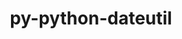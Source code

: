 ---
title: "py-python-dateutil"
layout: cache
categories: [package, develop-2024-01-07]
meta: {"versions": ["2.8.2"], "compilers": ["apple-clang@=15.0.0", "gcc@=11.1.0", "gcc@=11.3.0", "gcc@=11.4.0", "gcc@=7.5.0", "gcc@=9.4.0", "oneapi@=2023.2.0"], "oss": ["ubuntu18.04", "ubuntu20.04", "ubuntu22.04", "ventura"], "platforms": ["darwin", "linux"], "targets": ["aarch64", "neoverse_v1", "ppc64le", "x86_64_v3"], "stacks": ["data-vis-sdk", "e4s", "e4s-neoverse_v1", "e4s-oneapi", "e4s-power", "e4s-rocm-external", "ml-darwin-aarch64-mps", "ml-linux-x86_64-cpu", "ml-linux-x86_64-cuda", "ml-linux-x86_64-rocm", "radiuss", "root"], "num_specs": 19, "num_specs_by_stack": {"ml-darwin-aarch64-mps": 1, "root": 19, "radiuss": 1, "e4s-neoverse_v1": 2, "e4s-power": 3, "data-vis-sdk": 2, "e4s": 4, "e4s-rocm-external": 1, "e4s-oneapi": 4, "ml-linux-x86_64-rocm": 2, "ml-linux-x86_64-cuda": 2, "ml-linux-x86_64-cpu": 2}}
spec_details: [{"hash": "i5htngd4kkt6h25cnzrntjkw5e6u2rhr", "compiler": "apple-clang@=15.0.0", "versions": ["2.8.2"], "os": "ventura", "platform": "darwin", "target": "aarch64", "variants": ["build_system=python_pip"], "stacks": ["ml-darwin-aarch64-mps", "root"], "size": "-", "tarball": "https://binaries.spack.io/develop-2024-01-07/build_cache/darwin-ventura-aarch64/apple-clang-15.0.0/py-python-dateutil-2.8.2/darwin-ventura-aarch64-apple-clang-15.0.0-py-python-dateutil-2.8.2-i5htngd4kkt6h25cnzrntjkw5e6u2rhr.spack"}, {"hash": "ybn3asydykj66zgpx3yz75b5z7fehf5i", "compiler": "gcc@=7.5.0", "versions": ["2.8.2"], "os": "ubuntu18.04", "platform": "linux", "target": "x86_64_v3", "variants": ["build_system=python_pip"], "stacks": ["root", "radiuss"], "size": "-", "tarball": "https://binaries.spack.io/develop-2024-01-07/build_cache/linux-ubuntu18.04-x86_64_v3/gcc-7.5.0/py-python-dateutil-2.8.2/linux-ubuntu18.04-x86_64_v3-gcc-7.5.0-py-python-dateutil-2.8.2-ybn3asydykj66zgpx3yz75b5z7fehf5i.spack"}, {"hash": "iax7ppr2wqck3wxvtgjjfgmzeyhabr2v", "compiler": "gcc@=11.4.0", "versions": ["2.8.2"], "os": "ubuntu20.04", "platform": "linux", "target": "neoverse_v1", "variants": ["build_system=python_pip"], "stacks": ["root", "e4s-neoverse_v1"], "size": "-", "tarball": "https://binaries.spack.io/develop-2024-01-07/build_cache/linux-ubuntu20.04-neoverse_v1/gcc-11.4.0/py-python-dateutil-2.8.2/linux-ubuntu20.04-neoverse_v1-gcc-11.4.0-py-python-dateutil-2.8.2-iax7ppr2wqck3wxvtgjjfgmzeyhabr2v.spack"}, {"hash": "uaqq53j24xa56y3mlqqhe76ofn3flixi", "compiler": "gcc@=11.4.0", "versions": ["2.8.2"], "os": "ubuntu20.04", "platform": "linux", "target": "neoverse_v1", "variants": ["build_system=python_pip"], "stacks": ["root", "e4s-neoverse_v1"], "size": "-", "tarball": "https://binaries.spack.io/develop-2024-01-07/build_cache/linux-ubuntu20.04-neoverse_v1/gcc-11.4.0/py-python-dateutil-2.8.2/linux-ubuntu20.04-neoverse_v1-gcc-11.4.0-py-python-dateutil-2.8.2-uaqq53j24xa56y3mlqqhe76ofn3flixi.spack"}, {"hash": "jag3mxkmntko3j6zamodndwvyxlgn5cq", "compiler": "gcc@=9.4.0", "versions": ["2.8.2"], "os": "ubuntu20.04", "platform": "linux", "target": "ppc64le", "variants": ["build_system=python_pip"], "stacks": ["root", "e4s-power"], "size": "-", "tarball": "https://binaries.spack.io/develop-2024-01-07/build_cache/linux-ubuntu20.04-ppc64le/gcc-9.4.0/py-python-dateutil-2.8.2/linux-ubuntu20.04-ppc64le-gcc-9.4.0-py-python-dateutil-2.8.2-jag3mxkmntko3j6zamodndwvyxlgn5cq.spack"}, {"hash": "4qhohz7kkrttrcsmuv6yyfyi7bfh3w5u", "compiler": "gcc@=9.4.0", "versions": ["2.8.2"], "os": "ubuntu20.04", "platform": "linux", "target": "ppc64le", "variants": ["build_system=python_pip"], "stacks": ["root", "e4s-power"], "size": "-", "tarball": "https://binaries.spack.io/develop-2024-01-07/build_cache/linux-ubuntu20.04-ppc64le/gcc-9.4.0/py-python-dateutil-2.8.2/linux-ubuntu20.04-ppc64le-gcc-9.4.0-py-python-dateutil-2.8.2-4qhohz7kkrttrcsmuv6yyfyi7bfh3w5u.spack"}, {"hash": "4acu7e5xe4cey54ctnet7x4m2kr46pzb", "compiler": "gcc@=9.4.0", "versions": ["2.8.2"], "os": "ubuntu20.04", "platform": "linux", "target": "ppc64le", "variants": ["build_system=python_pip"], "stacks": ["root", "e4s-power"], "size": "-", "tarball": "https://binaries.spack.io/develop-2024-01-07/build_cache/linux-ubuntu20.04-ppc64le/gcc-9.4.0/py-python-dateutil-2.8.2/linux-ubuntu20.04-ppc64le-gcc-9.4.0-py-python-dateutil-2.8.2-4acu7e5xe4cey54ctnet7x4m2kr46pzb.spack"}, {"hash": "ttmidncwmyycnchnzy62xeb23tdkizps", "compiler": "gcc@=11.1.0", "versions": ["2.8.2"], "os": "ubuntu20.04", "platform": "linux", "target": "x86_64_v3", "variants": ["build_system=python_pip"], "stacks": ["root", "data-vis-sdk"], "size": "-", "tarball": "https://binaries.spack.io/develop-2024-01-07/build_cache/linux-ubuntu20.04-x86_64_v3/gcc-11.1.0/py-python-dateutil-2.8.2/linux-ubuntu20.04-x86_64_v3-gcc-11.1.0-py-python-dateutil-2.8.2-ttmidncwmyycnchnzy62xeb23tdkizps.spack"}, {"hash": "msnlscnwme4wm3rhzptaksjrklsl3e6u", "compiler": "gcc@=11.1.0", "versions": ["2.8.2"], "os": "ubuntu20.04", "platform": "linux", "target": "x86_64_v3", "variants": ["build_system=python_pip"], "stacks": ["root", "data-vis-sdk"], "size": "-", "tarball": "https://binaries.spack.io/develop-2024-01-07/build_cache/linux-ubuntu20.04-x86_64_v3/gcc-11.1.0/py-python-dateutil-2.8.2/linux-ubuntu20.04-x86_64_v3-gcc-11.1.0-py-python-dateutil-2.8.2-msnlscnwme4wm3rhzptaksjrklsl3e6u.spack"}, {"hash": "6zmfxfwzqh57hzwxx3tn2qti4vzfpvkx", "compiler": "gcc@=11.4.0", "versions": ["2.8.2"], "os": "ubuntu20.04", "platform": "linux", "target": "x86_64_v3", "variants": ["build_system=python_pip"], "stacks": ["e4s", "root", "e4s-rocm-external"], "size": "-", "tarball": "https://binaries.spack.io/develop-2024-01-07/build_cache/linux-ubuntu20.04-x86_64_v3/gcc-11.4.0/py-python-dateutil-2.8.2/linux-ubuntu20.04-x86_64_v3-gcc-11.4.0-py-python-dateutil-2.8.2-6zmfxfwzqh57hzwxx3tn2qti4vzfpvkx.spack"}, {"hash": "e6dgfbnxj6dr2zslramfxssfohqpxfxl", "compiler": "gcc@=11.4.0", "versions": ["2.8.2"], "os": "ubuntu20.04", "platform": "linux", "target": "x86_64_v3", "variants": ["build_system=python_pip"], "stacks": ["root", "e4s"], "size": "-", "tarball": "https://binaries.spack.io/develop-2024-01-07/build_cache/linux-ubuntu20.04-x86_64_v3/gcc-11.4.0/py-python-dateutil-2.8.2/linux-ubuntu20.04-x86_64_v3-gcc-11.4.0-py-python-dateutil-2.8.2-e6dgfbnxj6dr2zslramfxssfohqpxfxl.spack"}, {"hash": "5ny42wlcoiowuspzxrpk265tussygcun", "compiler": "gcc@=11.4.0", "versions": ["2.8.2"], "os": "ubuntu20.04", "platform": "linux", "target": "x86_64_v3", "variants": ["build_system=python_pip"], "stacks": ["root", "e4s"], "size": "-", "tarball": "https://binaries.spack.io/develop-2024-01-07/build_cache/linux-ubuntu20.04-x86_64_v3/gcc-11.4.0/py-python-dateutil-2.8.2/linux-ubuntu20.04-x86_64_v3-gcc-11.4.0-py-python-dateutil-2.8.2-5ny42wlcoiowuspzxrpk265tussygcun.spack"}, {"hash": "rsnr6jmrp3leiwmfxwcaixtlveq2fzht", "compiler": "gcc@=11.4.0", "versions": ["2.8.2"], "os": "ubuntu20.04", "platform": "linux", "target": "x86_64_v3", "variants": ["build_system=python_pip"], "stacks": ["root", "e4s"], "size": "-", "tarball": "https://binaries.spack.io/develop-2024-01-07/build_cache/linux-ubuntu20.04-x86_64_v3/gcc-11.4.0/py-python-dateutil-2.8.2/linux-ubuntu20.04-x86_64_v3-gcc-11.4.0-py-python-dateutil-2.8.2-rsnr6jmrp3leiwmfxwcaixtlveq2fzht.spack"}, {"hash": "vn46pf2is4itjid5b2b6fjl4kxm7tkqm", "compiler": "oneapi@=2023.2.0", "versions": ["2.8.2"], "os": "ubuntu20.04", "platform": "linux", "target": "x86_64_v3", "variants": ["build_system=python_pip"], "stacks": ["root", "e4s-oneapi"], "size": "-", "tarball": "https://binaries.spack.io/develop-2024-01-07/build_cache/linux-ubuntu20.04-x86_64_v3/oneapi-2023.2.0/py-python-dateutil-2.8.2/linux-ubuntu20.04-x86_64_v3-oneapi-2023.2.0-py-python-dateutil-2.8.2-vn46pf2is4itjid5b2b6fjl4kxm7tkqm.spack"}, {"hash": "zxbdtytorjjqubyp7coptlkeozspgbcq", "compiler": "oneapi@=2023.2.0", "versions": ["2.8.2"], "os": "ubuntu20.04", "platform": "linux", "target": "x86_64_v3", "variants": ["build_system=python_pip"], "stacks": ["root", "e4s-oneapi"], "size": "-", "tarball": "https://binaries.spack.io/develop-2024-01-07/build_cache/linux-ubuntu20.04-x86_64_v3/oneapi-2023.2.0/py-python-dateutil-2.8.2/linux-ubuntu20.04-x86_64_v3-oneapi-2023.2.0-py-python-dateutil-2.8.2-zxbdtytorjjqubyp7coptlkeozspgbcq.spack"}, {"hash": "mx3dnvlfipr7dwa2wh32ioxyikw7z3j5", "compiler": "oneapi@=2023.2.0", "versions": ["2.8.2"], "os": "ubuntu20.04", "platform": "linux", "target": "x86_64_v3", "variants": ["build_system=python_pip"], "stacks": ["root", "e4s-oneapi"], "size": "-", "tarball": "https://binaries.spack.io/develop-2024-01-07/build_cache/linux-ubuntu20.04-x86_64_v3/oneapi-2023.2.0/py-python-dateutil-2.8.2/linux-ubuntu20.04-x86_64_v3-oneapi-2023.2.0-py-python-dateutil-2.8.2-mx3dnvlfipr7dwa2wh32ioxyikw7z3j5.spack"}, {"hash": "uvfw2ageegvuvcxyd5neznug4y3khlv7", "compiler": "oneapi@=2023.2.0", "versions": ["2.8.2"], "os": "ubuntu20.04", "platform": "linux", "target": "x86_64_v3", "variants": ["build_system=python_pip"], "stacks": ["root", "e4s-oneapi"], "size": "-", "tarball": "https://binaries.spack.io/develop-2024-01-07/build_cache/linux-ubuntu20.04-x86_64_v3/oneapi-2023.2.0/py-python-dateutil-2.8.2/linux-ubuntu20.04-x86_64_v3-oneapi-2023.2.0-py-python-dateutil-2.8.2-uvfw2ageegvuvcxyd5neznug4y3khlv7.spack"}, {"hash": "pd6we46tdzlircgd3hddr3kz3znfxwxj", "compiler": "gcc@=11.3.0", "versions": ["2.8.2"], "os": "ubuntu22.04", "platform": "linux", "target": "x86_64_v3", "variants": ["build_system=python_pip"], "stacks": ["root", "ml-linux-x86_64-rocm", "ml-linux-x86_64-cuda", "ml-linux-x86_64-cpu"], "size": "-", "tarball": "https://binaries.spack.io/develop-2024-01-07/build_cache/linux-ubuntu22.04-x86_64_v3/gcc-11.3.0/py-python-dateutil-2.8.2/linux-ubuntu22.04-x86_64_v3-gcc-11.3.0-py-python-dateutil-2.8.2-pd6we46tdzlircgd3hddr3kz3znfxwxj.spack"}, {"hash": "j6uzgpdc4xaedtkbybcefy62bahn2ym7", "compiler": "gcc@=11.3.0", "versions": ["2.8.2"], "os": "ubuntu22.04", "platform": "linux", "target": "x86_64_v3", "variants": ["build_system=python_pip"], "stacks": ["root", "ml-linux-x86_64-rocm", "ml-linux-x86_64-cuda", "ml-linux-x86_64-cpu"], "size": "-", "tarball": "https://binaries.spack.io/develop-2024-01-07/build_cache/linux-ubuntu22.04-x86_64_v3/gcc-11.3.0/py-python-dateutil-2.8.2/linux-ubuntu22.04-x86_64_v3-gcc-11.3.0-py-python-dateutil-2.8.2-j6uzgpdc4xaedtkbybcefy62bahn2ym7.spack"}]
---